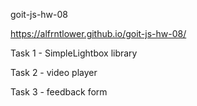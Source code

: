 goit-js-hw-08

https://alfrntlower.github.io/goit-js-hw-08/

Task 1 - SimpleLightbox library

Task 2 - video player

Task 3 - feedback form
